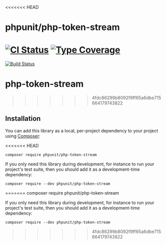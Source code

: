 <<<<<<< HEAD
# phpunit/php-token-stream

[![CI Status](https://github.com/sebastianbergmann/php-token-stream/workflows/CI/badge.svg)](https://github.com/sebastianbergmann/php-token-stream/actions)
[![Type Coverage](https://shepherd.dev/github/sebastianbergmann/php-token-stream/coverage.svg)](https://shepherd.dev/github/sebastianbergmann/php-token-stream)
=======
[![Build Status](https://travis-ci.org/sebastianbergmann/php-token-stream.svg?branch=master)](https://travis-ci.org/sebastianbergmann/php-token-stream)

# php-token-stream
>>>>>>> 4fdc86299b8092f9ff65a6dbe715664179743822

## Installation

You can add this library as a local, per-project dependency to your project using [Composer](https://getcomposer.org/):

<<<<<<< HEAD
```
composer require phpunit/php-token-stream
```

If you only need this library during development, for instance to run your project's test suite, then you should add it as a development-time dependency:

```
composer require --dev phpunit/php-token-stream
```
=======
    composer require phpunit/php-token-stream

If you only need this library during development, for instance to run your project's test suite, then you should add it as a development-time dependency:

    composer require --dev phpunit/php-token-stream

>>>>>>> 4fdc86299b8092f9ff65a6dbe715664179743822
